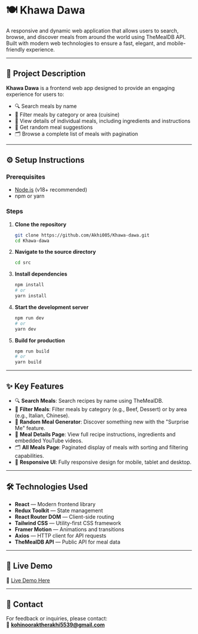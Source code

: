 # 🍽️ Khawa Dawa

A responsive and dynamic web application that allows users to search, browse, and discover meals from around the world using TheMealDB API. Built with modern web technologies to ensure a fast, elegant, and mobile-friendly experience.

---

## 📖 Project Description

**Khawa Dawa** is a frontend web app designed to provide an engaging experience for users to:

- 🔍 Search meals by name  
- 🧭 Filter meals by category or area (cuisine)  
- 📄 View details of individual meals, including ingredients and instructions  
- 🎲 Get random meal suggestions  
- 🗂️ Browse a complete list of meals with pagination  

---

## ⚙️ Setup Instructions

### Prerequisites

- [Node.js](https://nodejs.org/) (v18+ recommended)
- npm or yarn

### Steps

1. **Clone the repository**
   ```bash
   git clone https://github.com/Akhi005/Khawa-dawa.git
   cd Khawa-dawa
   ```

2. **Navigate to the source directory**
   ```bash
   cd src
   ```

3. **Install dependencies**
   ```bash
   npm install
   # or
   yarn install
   ```

4. **Start the development server**
   ```bash
   npm run dev
   # or
   yarn dev
   ```

5. **Build for production**
   ```bash
   npm run build
   # or
   yarn build
   ```

---

## ✨ Key Features

- 🔍 **Search Meals**: Search recipes by name using TheMealDB.
- 🧭 **Filter Meals**: Filter meals by category (e.g., Beef, Dessert) or by area (e.g., Italian, Chinese).
- 🎲 **Random Meal Generator**: Discover something new with the "Surprise Me" feature.
- 📄 **Meal Details Page**: View full recipe instructions, ingredients and embedded YouTube videos.
- 🗂️ **All Meals Page**: Paginated display of meals with sorting and filtering capabilities.
- 📱 **Responsive UI**: Fully responsive design for mobile, tablet and desktop.

---

## 🛠️ Technologies Used

- **React** — Modern frontend library  
- **Redux Toolkit** — State management  
- **React Router DOM** — Client-side routing  
- **Tailwind CSS** — Utility-first CSS framework  
- **Framer Motion** — Animations and transitions  
- **Axios** — HTTP client for API requests  
- **TheMealDB API** — Public API for meal data

---

## 🚀 Live Demo

🔗 [Live Demo Here](https://khawa-dawa-gamma.vercel.app/)

---

## 📧 Contact

For feedback or inquiries, please contact:  
📩 **kohinooraktherakhi5539@gmail.com**
